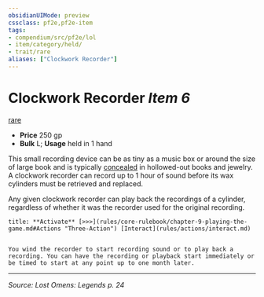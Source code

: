 ```yaml
---
obsidianUIMode: preview
cssclass: pf2e,pf2e-item
tags:
- compendium/src/pf2e/lol
- item/category/held/
- trait/rare
aliases: ["Clockwork Recorder"]
---
```

# Clockwork Recorder *Item 6*  
[rare](rare.md "Rare Rarity Trait")  

- **Price** 250 gp
- **Bulk** L; **Usage** held in 1 hand

This small recording device can be as tiny as a music box or around the size of large book and is typically [concealed](conditions.md#Concealed) in hollowed-out books and jewelry. A clockwork recorder can record up to 1 hour of sound before its wax cylinders must be retrieved and replaced.

Any given clockwork recorder can play back the recordings of a cylinder, regardless of whether it was the recorder used for the original recording.

```ad-embed-ability
title: **Activate** [>>>](rules/core-rulebook/chapter-9-playing-the-game.md#Actions "Three-Action") [Interact](rules/actions/interact.md)


You wind the recorder to start recording sound or to play back a recording. You can have the recording or playback start immediately or be timed to start at any point up to one month later.
```


---
*Source: Lost Omens: Legends p. 24*